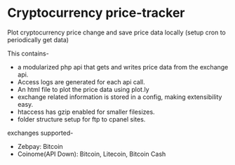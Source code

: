 # Cryptocurrency price-tracker
Plot cryptocurrency price change and save price data locally (setup cron to periodically get data)

This contains-
- a modularized php api that gets and writes price data from the exchange api.
- Access logs are generated for each api call.
- An html file to plot the price data using plot.ly
- exchange related information is stored in a config, making extensibility easy.
- htaccess has gzip enabled for smaller filesizes.
- folder structure setup for ftp to cpanel sites.

exchanges supported-
- Zebpay: Bitcoin
- Coinome(API Down): Bitcoin, Litecoin, Bitcoin Cash
